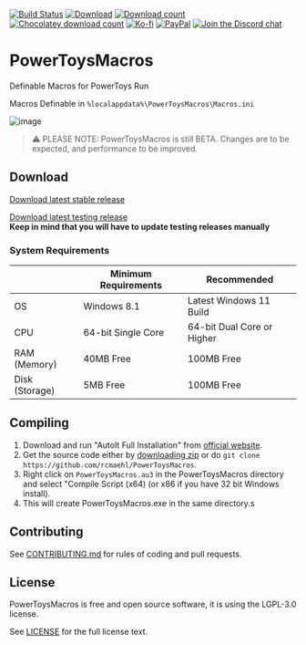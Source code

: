 [![Build Status](https://img.shields.io/github/workflow/status/rcmaehl/PowerToysMacros/ptm)](https://github.com/rcmaehl/PowerToysMacros/actions?query=workflow%3Aptm)
[![Download](https://img.shields.io/github/v/release/rcmaehl/PowerToysMacros)](https://github.com/rcmaehl/PowerToysMacros/releases/latest/)
[![Download count](https://img.shields.io/github/downloads/rcmaehl/PowerToysMacros/total?label=Downloads)](https://github.com/rcmaehl/PowerToysMacros/releases/latest/)
[![Chocolatey download count](https://img.shields.io/chocolatey/dt/PowerToysMacros?label=Chocolatey+downloads)](https://chocolatey.org/packages/PowerToysMacros)
[![Ko-fi](https://img.shields.io/badge/Support%20me%20on-Ko--fi-FF5E5B.svg?logo=ko-fi)](https://ko-fi.com/rcmaehl)
[![PayPal](https://img.shields.io/badge/Donate%20on-PayPal-00457C.svg?logo=paypal)](https://paypal.me/rhsky)
[![Join the Discord chat](https://img.shields.io/badge/Discord-chat-7289da.svg?&logo=discord)](https://discord.gg/uBnBcBx)

# PowerToysMacros
Definable Macros for PowerToys Run

Macros Definable in `%localappdata%\PowerToysMacros\Macros.ini`

![image](https://user-images.githubusercontent.com/716581/177028399-21dea245-1a62-412e-a550-83d01301c987.png)

> :warning: PLEASE NOTE: PowerToysMacros is still BETA. Changes are to be expected, and performance to be improved.

## Download

[Download latest stable release](https://github.com/rcmaehl/PowerToysMacros/releases/latest/download/PowerToysMacros.exe)

[Download latest testing release](https://nightly.link/rcmaehl/PowerToysMacros/workflows/PTM/main/ptm.zip)\
**Keep in mind that you will have to update testing releases manually**

### System Requirements
 |Minimum Requirements|Recommended
----|----|----
OS|Windows 8.1|Latest Windows 11 Build
CPU|64-bit Single Core|64-bit Dual Core or Higher
RAM (Memory)|40MB Free|100MB Free
Disk (Storage)|5MB Free|100MB Free

## Compiling

1. Download and run "AutoIt Full Installation" from [official website](https://www.autoitscript.com/site/autoit/downloads). 
1. Get the source code either by [downloading zip](https://github.com/rcmaehl/PowerToysMacros/archive/main.zip) or do `git clone https://github.com/rcmaehl/PowerToysMacros`.
1. Right click on `PowerToysMacros.au3` in the PowerToysMacros directory and select "Compile Script (x64) (or x86 if you have 32 bit Windows install).
1. This will create PowerToysMacros.exe in the same directory.s

## Contributing

See [CONTRIBUTING.md](CONTRIBUTING.md) for rules of coding and pull requests.

## License

PowerToysMacros is free and open source software, it is using the LGPL-3.0 license.

See [LICENSE](LICENSE) for the full license text.
